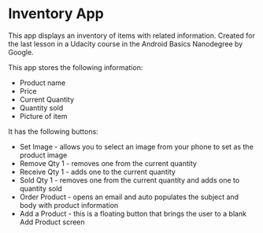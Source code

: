 Inventory App
===================================

This app displays an inventory of items with related information.
Created for the last lesson in a Udacity course in the Android Basics Nanodegree by Google.

This app stores the following information:
- Product name
- Price
- Current Quantity
- Quantity sold
- Picture of item

It has the following buttons:
- Set Image - allows you to select an image from your phone to set as the product image
- Remove Qty 1 - removes one from the current quantity
- Receive Qty 1 - adds one to the current quantity
- Sold Qty 1 - removes one from the current quantity and adds one to quantity sold
- Order Product - opens an email and auto populates the subject and body with product information
- Add a Product - this is a floating button that brings the user to a blank Add Product screen